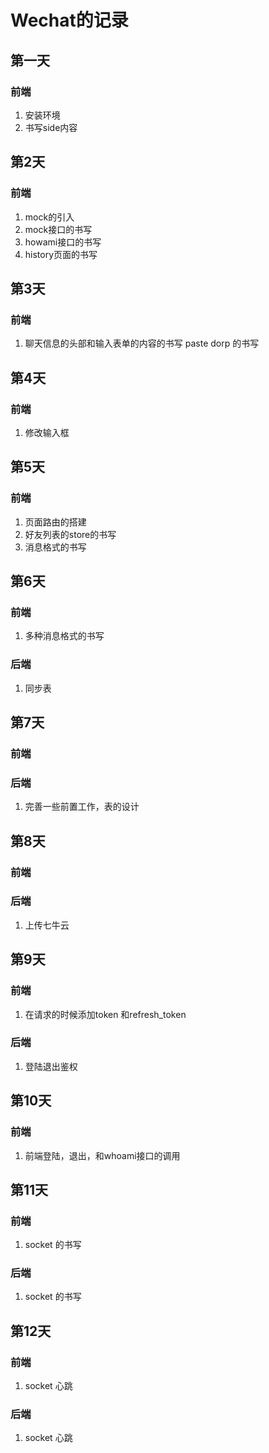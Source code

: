 # Wechat的记录

## 第一天

### 前端

1. 安装环境
2. 书写side内容

## 第2天

### 前端

1. mock的引入
2. mock接口的书写
3. howami接口的书写
4. history页面的书写

## 第3天

### 前端

1. 聊天信息的头部和输入表单的内容的书写 paste dorp 的书写

## 第4天

### 前端

1. 修改输入框

## 第5天

### 前端

1. 页面路由的搭建
2. 好友列表的store的书写
3. 消息格式的书写

## 第6天

### 前端

1. 多种消息格式的书写

### 后端
1. 同步表


## 第7天

### 前端



### 后端
1. 完善一些前置工作，表的设计

## 第8天

### 前端



### 后端
1. 上传七牛云


## 第9天

### 前端
1. 在请求的时候添加token 和refresh_token


### 后端
1. 登陆退出鉴权


## 第10天

### 前端
1. 前端登陆，退出，和whoami接口的调用

## 第11天

### 前端
1. socket 的书写

### 后端
1. socket 的书写

## 第12天

### 前端
1. socket 心跳

### 后端
1. socket 心跳
